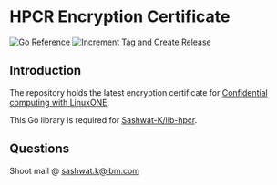 # HPCR Encryption Certificate

[![Go Reference](https://pkg.go.dev/badge/github.com/Sashwat-K/lib-hpcr.svg)](https://pkg.go.dev/github.com/Sashwat-K/hpcr-encryption-certificate)
[![Increment Tag and Create Release](https://github.com/Sashwat-K/hpcr-encryption-certificate/actions/workflows/tag_and_release.yml/badge.svg)](https://github.com/Sashwat-K/hpcr-encryption-certificate/actions/workflows/tag_and_release.yml)

## Introduction
The repository holds the latest encryption certificate for [Confidential computing with LinuxONE](https://cloud.ibm.com/docs/vpc?topic=vpc-about-se).

This Go library is required for [Sashwat-K/lib-hpcr](https://github.com/Sashwat-K/lib-hpcr).

## Questions
Shoot mail @ sashwat.k@ibm.com
